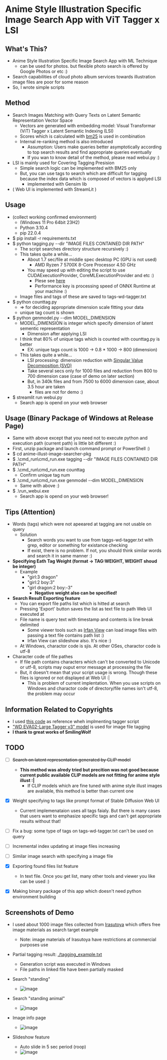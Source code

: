 # Anime Style Illustration Specific Image Search App with ViT Tagger x LSI
## What's This?
- Anime Style Illustration Specific Image Search App with ML Technique
  - can be used for photos. but flexible photo search is offered by Google Photos or etc :)
- Search capabilities of cloud photo album services towards illustration image files are poor for some reason
- So, I wrote simple scripts

## Method
- Search Images Matching with Query Texts on Latent Semantic Representation Vector Space
  - Vectors are generated with embedding model: Visual Transformar (ViT) Tagger x Latent Semantic Indexing (LSI)
  - Scores which is calculated with [bm25](https://en.wikipedia.org/wiki/Okapi_BM25) is used in combination
  - Internal re-ranking method is also introduced
    - Assumption: Users make queries better asymptotically according to top search results and find appropriate queries eventually
    - If you wan to know detail of the method, please read webui.py :)
- LSI is mainly used for Covering Tagging Presision
  - Simple search logic can be implemented with BM25 only
  - But, you can use tags to search which are difficult for tagging because the index data which is composed of vectors is applyed LSI
    - implemented with Gensim lib
- ( Web UI is implemented with StreamLit )

## Usage
- (collect working confirmed environment)
  - (Windows 11 Pro 64bit 23H2)
  - Python 3.10.4
  - pip 22.0.4
- $ pip install -r requirements.txt 
- $ python tagging.py --dir "IMAGE FILES CONTAINED DIR PATH"
  - The script searches directory structure recursively :)
  - This takes quite a while...
    - About 1.7 sec/file at middle spec desktop PC (GPU is not used)
      - AMD Ryzen 7 5700X 8-Core Processor 4.50 GHz
    - You may speed up with editing the script to use CUDAExecutionProvider, CoreMLExecutionProvider and etc :)
      - Plese see [here](https://onnxruntime.ai/docs/execution-providers/)
      - Performance key is processing speed of ONNX Runtime at your machine :)
  - Image files and tags of these are saved to tags-wd-tagger.txt
- $ python counttag.py
  - => for deciding appropriate dimension scale fitting your data
  - unique tag count is shown
- $ python genmodel.py --dim MODEL_DIMENSION
  - MODEL_DIMENSION is integer which specify dimension of latent sementic representation
    - Dimension after applying LSI
  - I think that 80% of unique tags which is counted with counttag.py is better
    - EX: unique tags count is 1000 -> 0.8 * 1000 -> 800 (dimension)
  - This takes quite a while...
    - LSI processing: dimension reduction with [Singular Value Decomposition (SVD)](https://en.wikipedia.org/wiki/Singular_value_decomposition)
    - Take several secs only for 1000 files and reduction from 800 to 700 dimension case (case of demo on later section)
    - But, in 340k files and from 7500 to 6000 dimension case, about 3.5 hour are taken
      - files are not for demo :)
- $ streamlit run webui.py
  - Search app is opend on your web browser

## Usage (Binary Package of Windows at Release Page)
- Same with above except that you need not to execute python and execution path (current path) is little bit different :)
- First, unzip package and launch command prompt or PowerShell :)
- $ cd anime-illust-image-searcher-pkg
- $ .\cmd_run\cmd_run.exe tagging --dir "IMAGE FILES CONTAINED DIR PATH"
- $ .\cmd_run\cmd_run.exe counttag
  - Confirm unique tag num
- $ .\cmd_run\cmd_run.exe genmodel --dim MODEL_DIMENSION
  - Same with above :)
- $ .\run_webui.exe
  - Search app is opend on your web browser!

## Tips (Attention)
- Words (tags) which were not apeeared at tagging are not usable on query
  - Solution
    - Search words you want to use from taggs-wd-tagger.txt with grep, editor or something for existance checking
    - If exist, there is no problem. If not, you should think similar words and search it in same manner :)
- **Specifying Eath Tag Weight (format -> TAG:WEIGHT, WEIGHT shoud be integer)**
  - Example
    - "girl:3 dragon"
    - "girl:2 boy:3"
    - "girl dragon:2 boy:-3"
      - **Negative weight also can be specified!**
- **Search Result Exporting feature**
  - You can export file paths list which is hitted at search
  - Pressing 'Export' button saves the list as text file to path Web UI executed at
  - File name is query text with timestamp and contents is line break delimited
    - Some viewer tools such as [Irfan View](https://www.irfanview.com/) can load image files with passing a text file contains path list :)
    - Irfan View can slideshow also. It's nice :)
  - At Windows, charactor code is sjis. At other OSes, charactor code is utf-8
- Character code of file pathes 
  - If file path contains characters which can't be converted to Unicode or utf-8, scripts may ouput error message at processing the file
  - But, it doesn't mean that your script usage is wrong. Though these files is ignored or not displayed at Web UI :|
    - This is problem of current implentation. When you use scripts on Windows and charactor code of directory/file names isn't utf-8, the problem may occur

## Information Related to Copyrights
- I used [this code](https://huggingface.co/spaces/SmilingWolf/wd-tagger/blob/main/app.py) as reference wheh implmenting tagger script
- ["WD EVA02-Large Tagger v3" model](https://huggingface.co/SmilingWolf/wd-eva02-large-tagger-v3) is used for image file tagging
- **I thank to great works of SmilingWolf**

## TODO
- [ ] <del>Search on latent representation generated by CLIP model</del>
  - **This method was alredy tried but precition was not good because current public available CLIP models are not fitting for anime style illust :|**
    - If CLIP models which are fine tuned with anime style illust images are available, this method is better than current one
- [x] Weight specifying to tags like prompt format of Stable Diffusion Web UI
  - Current implemenataion uses all tags faialy. But there is many cases that users want to emphasize specific tags and can't get appropriate results without that!
- [ ] Fix a bug: some type of tags on tags-wd-tagger.txt can't be used on query 
- [ ] Incremental index updating at image files increasing
- [ ] Similar image search with specifying a image file 
- [x] Exporting found files list feature
  - In text file. Once you get list, many other tools and viewer you like can be used :)
- [x] Making binary package of this app which doesn't need python environment building


## Screenshots of Demo
- I used about 1000 image files collected from [Irasutoya](https://www.irasutoya.com/) which offers free image materials as search target example
  - Note: image materials of Irasutoya have restrictions at commercial purposes use
- Partial tagging result: [./tagging_example.txt](/tagging_example.txt)
  - Generation script was executed in Windows
  - File paths in linked file have been partially masked 


- Search "standing"
  - ![image](https://github.com/user-attachments/assets/6e324a1e-ae49-40de-9dbd-d040e153b837)
- Search "standing animal"
  - ![image](https://github.com/user-attachments/assets/cd2862e3-e7e2-42fe-b830-705c778e10b8)
- Image info page
  - ![image](https://github.com/user-attachments/assets/78898162-ac6d-4fdf-b806-798f2f52a8d5)
- Slideshow feature
  - Auto slide in 5 sec period (roop)
  - ![image](https://github.com/user-attachments/assets/ea42336f-6b59-402b-b19e-f10610e4b200)
  



